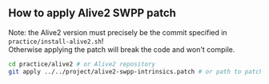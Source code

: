 ## How to apply Alive2 SWPP patch

Note: the Alive2 version must precisely be the commit specified in
`practice/install-alive2.sh`!  
Otherwise applying the patch will break the code and won't compile.

```bash
cd practice/alive2 # or Alive2 repository
git apply ../../project/alive2-swpp-intrinsics.patch # or path to patch
```
